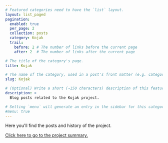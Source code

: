 ```yaml
---
# Featured categories need to have the `list` layout.
layout: list_paged
pagination: 
  enabled: true
  per_page: 2
  collection: posts
  category: Kojak
  trail: 
    before: 2 # The number of links before the current page
    after: 2  # The number of links after the current page

# The title of the category's page.
title: Kojak

# The name of the category, used in a post's front matter (e.g. category: <slug>).
slug: Kojak

# (Optional) Write a short (~150 characters) description of this featured category.
description: >
  Blog posts related to the Kojak project.

# Setting `menu` will generate an entry in the sidebar for this category.
#menu: true
---
```


<p>
Here you'll find the posts and history of the project.
</p>
<p>
<a href="/projects/Kojak">Click here to go to the project summary.</a>
</p>
